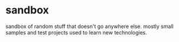 # sandbox
sandbox of random stuff that doesn't go anywhere else. mostly small samples and test projects used to learn new technologies.
